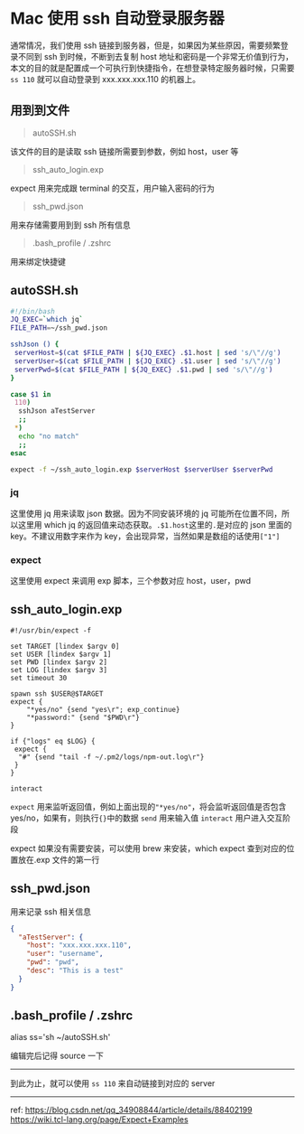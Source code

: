 # Mac 使用 ssh 自动登录服务器

通常情况，我们使用 ssh 链接到服务器，但是，如果因为某些原因，需要频繁登录不同到 ssh 到时候，不断到去复制 host 地址和密码是一个非常无价值到行为，本文的目的就是配置成一个可执行到快捷指令，在想登录特定服务器时候，只需要 `ss 110` 就可以自动登录到 xxx.xxx.xxx.110 的机器上。

## 用到到文件

> autoSSH.sh

该文件的目的是读取 ssh 链接所需要到参数，例如 host，user 等

> ssh_auto_login.exp

expect 用来完成跟 terminal 的交互，用户输入密码的行为

> ssh_pwd.json

用来存储需要用到到 ssh 所有信息

> .bash_profile / .zshrc

用来绑定快捷键

## autoSSH.sh

```bash
#!/bin/bash
JQ_EXEC=`which jq`
FILE_PATH=~/ssh_pwd.json

sshJson () {
 serverHost=$(cat $FILE_PATH | ${JQ_EXEC} .$1.host | sed 's/\"//g')
 serverUser=$(cat $FILE_PATH | ${JQ_EXEC} .$1.user | sed 's/\"//g')
 serverPwd=$(cat $FILE_PATH | ${JQ_EXEC} .$1.pwd | sed 's/\"//g')
}

case $1 in
 110)
  sshJson aTestServer
  ;;
 *)
  echo "no match"
  ;;
esac

expect -f ~/ssh_auto_login.exp $serverHost $serverUser $serverPwd
```

### jq

这里使用 jq 用来读取 json 数据。因为不同安装环境的 jq 可能所在位置不同，所以这里用 which jq 的返回值来动态获取。`.$1.host`这里的`.`是对应的 json 里面的 key。不建议用数字来作为 key，会出现异常，当然如果是数组的话使用`["1"]`

### expect

这里使用 expect 来调用 exp 脚本，三个参数对应 host，user，pwd

## ssh_auto_login.exp

```expect
#!/usr/bin/expect -f

set TARGET [lindex $argv 0]
set USER [lindex $argv 1]
set PWD [lindex $argv 2]
set LOG [lindex $argv 3]
set timeout 30

spawn ssh $USER@$TARGET
expect {
    "*yes/no" {send "yes\r"; exp_continue}
    "*password:" {send "$PWD\r"}
}

if {"logs" eq $LOG} {
 expect {
  "#" {send "tail -f ~/.pm2/logs/npm-out.log\r"}
 }
}

interact
```

`expect` 用来监听返回值，例如上面出现的`"*yes/no"`，将会监听返回值是否包含 yes/no，如果有，则执行`{}`中的数据
`send` 用来输入值
`interact` 用户进入交互阶段

expect 如果没有需要安装，可以使用 brew 来安装，which expect 查到对应的位置放在.exp 文件的第一行

## ssh_pwd.json

用来记录 ssh 相关信息

```json
{
  "aTestServer": {
    "host": "xxx.xxx.xxx.110",
    "user": "username",
    "pwd": "pwd",
    "desc": "This is a test"
  }
}
```

## .bash_profile / .zshrc

alias ss='sh ~/autoSSH.sh'

编辑完后记得 source 一下

---

到此为止，就可以使用 `ss 110` 来自动链接到对应的 server

---

ref:
<https://blog.csdn.net/qq_34908844/article/details/88402199>
<https://wiki.tcl-lang.org/page/Expect+Examples>
